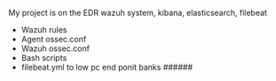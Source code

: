 My project is on the EDR wazuh system, kibana, elasticsearch, filebeat
- Wazuh rules
- Agent ossec.conf
- Wazuh ossec.conf
- Bash scripts
- filebeat.yml
to low pc end ponit banks ######
